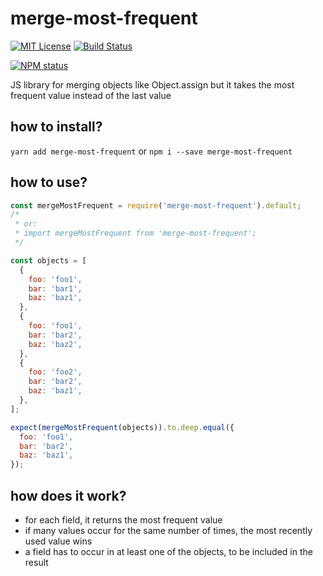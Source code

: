 # merge-most-frequent

[![MIT License](https://img.shields.io/badge/license-mit-green.svg?style=flat-square)](https://opensource.org/licenses/MIT)
[![Build Status](https://travis-ci.org/oprogramador/merge-most-frequent.svg?branch=master)](https://travis-ci.org/oprogramador/merge-most-frequent
)

[![NPM status](https://nodei.co/npm/merge-most-frequent.png?downloads=true&stars=true)](https://npmjs.org/package/merge-most-frequent
)

JS library for merging objects like Object.assign but it takes the most frequent value instead of the last value

## how to install?
`yarn add merge-most-frequent` or `npm i --save merge-most-frequent`

## how to use?
```js
const mergeMostFrequent = require('merge-most-frequent').default;
/*
 * or:
 * import mergeMostFrequent from 'merge-most-frequent';
 */

const objects = [
  {
    foo: 'foo1',
    bar: 'bar1',
    baz: 'baz1',
  },
  {
    foo: 'foo1',
    bar: 'bar2',
    baz: 'baz2',
  },
  {
    foo: 'foo2',
    bar: 'bar2',
    baz: 'baz1',
  },
];

expect(mergeMostFrequent(objects)).to.deep.equal({
  foo: 'foo1',
  bar: 'bar2',
  baz: 'baz1',
});
```

## how does it work?
- for each field, it returns the most frequent value
- if many values occur for the same number of times, the most recently used value wins
- a field has to occur in at least one of the objects, to be included in the result
